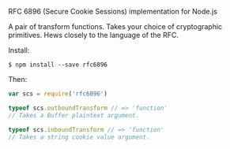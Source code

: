 RFC 6896 (Secure Cookie Sessions) implementation for Node.js

A pair of transform functions. Takes your choice of cryptographic primitives. Hews closely to the language of the RFC.

Install:

```shellsession
$ npm install --save rfc6896
```

Then:

```javascript
var scs = require('rfc6896')

typeof scs.outboundTransform // => 'function'
// Takes a Buffer plaintext argument.

typeof scs.inboundTransform // => 'function'
// Takes a string cookie value argument.
```
